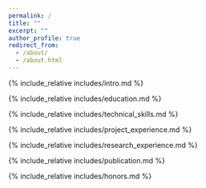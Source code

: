 ```yaml
---
permalink: /
title: ""
excerpt: ""
author_profile: true
redirect_from: 
  - /about/
  - /about.html
---
```


<span class='anchor' id='about-me'></span>
{% include_relative includes/intro.md %}

{% include_relative includes/education.md %}

{% include_relative includes/technical_skills.md %}

{% include_relative includes/project_experience.md %}

{% include_relative includes/research_experience.md %}

{% include_relative includes/publication.md %}

{% include_relative includes/honors.md %}